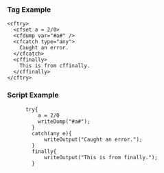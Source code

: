 ### Tag Example

```lucee+trycf
<cftry>
  <cfset a = 2/0>
  <cfdump var="#a#" />
  <cfcatch type="any">
    Caught an error.
  </cfcatch>
  <cffinally>
    This is from cffinally.
  </cffinally>
</cftry>
```

### Script Example

```luceescript+trycf
      try{
          a = 2/0
          writeDump("#a#");
        }
        catch(any e){
            writeOutput("Caught an error.");
        }
        finally{
			writeOutput("This is from finally.");   
        }
```

